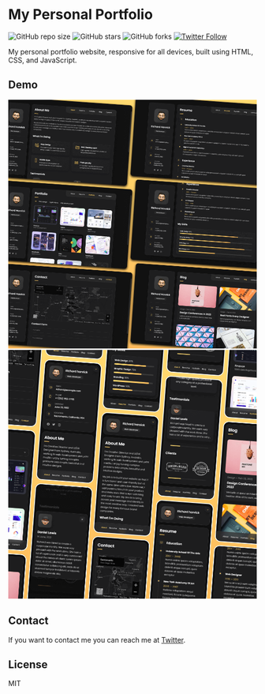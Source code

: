# My Personal Portfolio

![GitHub repo size](https://img.shields.io/github/repo-size/iNezerr/Eben-personal-portfolio)
![GitHub stars](https://img.shields.io/github/stars/iNezerr/Eben-personal-portfolio?style=social)
![GitHub forks](https://img.shields.io/github/forks/iNezerr/eben-personal-portfolio?style=social)
[![Twitter Follow](https://img.shields.io/twitter/follow/nezerOriginal?style=social)](https://twitter.com/intent/follow?screen_name=nezerOriginal)
<!-- [![YouTube Video Views](https://img.shields.io/youtube/views/SoxmIlgf2zM?style=social)](https://youtu.be/SoxmIlgf2zM) -->

My personal portfolio website, responsive for all devices, built using HTML, CSS, and JavaScript.

## Demo

![Desktop Demo](./website-demo-image/desktop.png "Desktop Demo")
![Mobile Demo](./website-demo-image/mobile.png "Mobile Demo")


## Contact

If you want to contact me you can reach me at [Twitter](https://www.twitter.com/nezerOriginal).

## License

MIT
